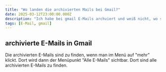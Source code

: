 ```yaml
---
title: "Wo landen die archivierten Mails bei Gmail?"
date: 2025-03-12T23:00:00.000Z
description: "Ich habe bei gmail E-Mails archviert und weiß nicht, wo sie gelandet sind."
tags: [E-Mail, gmail]
---
```


## archivierte E-Mails in Gmail

Die archivierten E-Mails sind zu finden, wenn man im Menü auf "mehr" klickt. Dort wird dann der Menüpunkt "Alle E-Mails" sichtbar.
Dort sind alle archivierten E-Mails zu finden.
